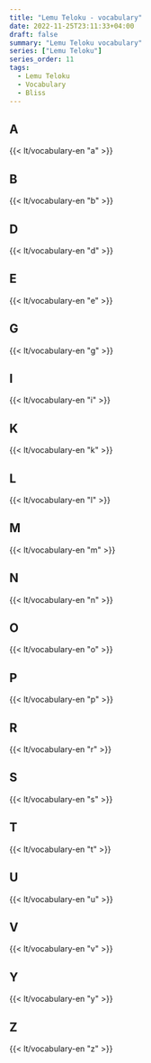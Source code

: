 ```yaml
---
title: "Lemu Teloku - vocabulary"
date: 2022-11-25T23:11:33+04:00
draft: false
summary: "Lemu Teloku vocabulary"
series: ["Lemu Teloku"]
series_order: 11
tags:
  - Lemu Teloku
  - Vocabulary
  - Bliss
---
```


## A
{{< lt/vocabulary-en "a" >}}

## B
{{< lt/vocabulary-en "b" >}}

## D
{{< lt/vocabulary-en "d" >}}

## E
{{< lt/vocabulary-en "e" >}}

## G
{{< lt/vocabulary-en "g" >}}

## I
{{< lt/vocabulary-en "i" >}}

## K
{{< lt/vocabulary-en "k" >}}

## L
{{< lt/vocabulary-en "l" >}}

## M
{{< lt/vocabulary-en "m" >}}

## N
{{< lt/vocabulary-en "n" >}}

## O
{{< lt/vocabulary-en "o" >}}

## P
{{< lt/vocabulary-en "p" >}}

## R
{{< lt/vocabulary-en "r" >}}

## S
{{< lt/vocabulary-en "s" >}}

## T
{{< lt/vocabulary-en "t" >}}

## U
{{< lt/vocabulary-en "u" >}}

## V
{{< lt/vocabulary-en "v" >}}

## Y
{{< lt/vocabulary-en "y" >}}

## Z
{{< lt/vocabulary-en "z" >}}

